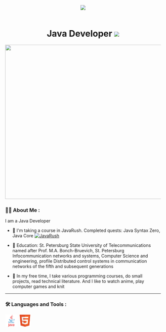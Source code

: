 <div id="header" align="center">
  <img src="https://media.tenor.com/oOOMFVL06vwAAAAC/taokey-ok.gif" width="220"/>
</div>

<div id="header" align="center">
  <img src="https://komarev.com/ghpvc/?username=Susllikk&style=flat-square&color=blue" alt="" />
</div>

<div id="header" align="center">
  <h1>
    Java Developer  
    <img src="https://media.tenor.com/4HB9Nz7r4PsAAAAi/java-coffee.gif" width="30px"/>
  </h1>
</div>

<div align="center">
  <img src="https://media.tenor.com/OeXNRFwZwmQAAAAd/anime.gif" width="600" height="498"/>
</div>

### :woman_technologist: About Me :
I am a Java Developer

- :butterfly: I'm taking a course in JavaRush. Completed quests: Java Syntax Zero, Java Core [![JavaRush](https://img.shields.io/badge/-Suslik-orange?style=flat&logo=JavaRush&logoColor=white)](https://javarush.com/users/2757099)

- :school: Education: St. Petersburg State University of Telecommunications named after Prof. M.A. Bonch-Bruevich, St. Petersburg
Infocommunication networks and systems, Computer Science and engineering, profile Distributed control systems in communication networks of the fifth and subsequent generations

- :cherry_blossom: In my free time, I take various programming courses, do small projects, read technical literature. And I like to watch anime, play computer games and knit

---

### :hammer_and_wrench: Languages and Tools :
<div>
  <img src="https://github.com/devicons/devicon/blob/master/icons/java/java-original-wordmark.svg" title="Java" **alt="Java" width="40" height="40"/>
  <img src="https://github.com/devicons/devicon/blob/master/icons/html5/html5-original.svg" title="HTML5" alt="HTML" width="40" height="40"/>&nbsp;
</div>


